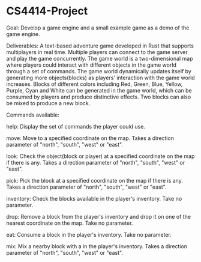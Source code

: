 CS4414-Project 
=============
Goal: Develop a game engine and a small example game as a demo of the game engine. 



Deliverables: A text-based adventure game developed in Rust that supports multiplayers in real time. Multiple players can connect to the game server and play the game concurrently. The game world is a two-dimensional map where players could interact with different objects in the game world through a set of commands. The game world dynamically updates itself by generating more objects(blocks) as players' interaction with the game world increases. 
Blocks of different colors including Red, Green, Blue, Yellow, Purple, Cyan and White can be generated in the game 
world, which can be consumed by players and produce distinctive effects. Two blocks can also be mixed to produce a new block.


Commands available:

help: Display the set of commands the player could use.

move: Move to a specified coordinate on the map. Takes a direction parameter of "north", "south", "west" or "east".

look: Check the object(block or player) at a specified coordinate on the map if there is any. Takes a direction parameter of "north", "south", "west" or "east".

pick: Pick the block at a specified coordinate on the map if there is any. Takes a direction parameter of "north", "south", "west" or "east".

inventory: Check the blocks available in the player's inventory. Take no parameter.

drop: Remove a block from the player's inventory and drop it on one of the nearest coordinate on the map. Take no parameter.

eat: Consume a block in the player's inventory. Take no parameter. 

mix: Mix a nearby block with a in the player's inventory. Takes a direction parameter of "north", "south", "west" or "east".



